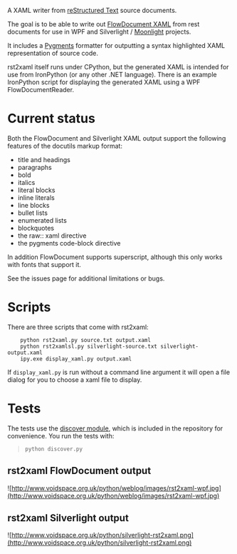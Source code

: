 A XAML writer from [reStructured Text](http://docutils.sourceforge.net/) source documents.

The goal is to be able to write out [FlowDocument XAML](http://msdn.microsoft.com/en-us/library/aa970909.aspx) from rest documents for use in WPF and Silverlight / [Moonlight](http://www.mono-project.com/Moonlight) projects.

It includes a [Pygments](http://pygments.org) formatter for outputting a syntax highlighted XAML representation of source code.

rst2xaml itself runs under CPython, but the generated XAML is intended for use from IronPython (or any other .NET language). There is an example IronPython script for displaying the generated XAML using a WPF FlowDocumentReader.

# Current status #

Both the FlowDocument and Silverlight XAML output support the following features of the docutils markup format:

  * title and headings
  * paragraphs
  * bold
  * italics
  * literal blocks
  * inline literals
  * line blocks
  * bullet lists
  * enumerated lists
  * blockquotes
  * the raw:: xaml directive
  * the pygments code-block directive

In addition FlowDocument supports superscript, although this only works with fonts that support it.

See the issues page for additional limitations or bugs.


# Scripts #

There are three scripts that come with rst2xaml:
```
    python rst2xaml.py source.txt output.xaml
    python rst2xamlsl.py silverlight-source.txt silverlight-output.xaml
    ipy.exe display_xaml.py output.xaml
```


If `display_xaml.py` is run without a command line argument it will open a
file dialog for you to choose a xaml file to display.


# Tests #

The tests use the [discover module](http://pypi.python.org/pypi/discover), which is included in the repository for convenience. You run the tests with:

> `python discover.py`

## rst2xaml FlowDocument output ##

![http://www.voidspace.org.uk/python/weblog/images/rst2xaml-wpf.jpg](http://www.voidspace.org.uk/python/weblog/images/rst2xaml-wpf.jpg)

## rst2xaml Silverlight output ##

![http://www.voidspace.org.uk/python/silverlight-rst2xaml.png](http://www.voidspace.org.uk/python/silverlight-rst2xaml.png)